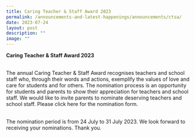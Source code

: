 ```yaml
---
title: Caring Teacher & Staff Award 2023
permalink: /announcements-and-latest-happenings/announcements/ctsa/
date: 2023-07-24
layout: post
description: ""
image: ""
---
```

<b>Caring Teacher &amp; Staff Award 2023</b><br><br>

The annual Caring Teacher &amp; Staff Award recognises teachers and school staff who, through their words and actions, exemplify the values of love and care for students and for others. The nomination process is an opportunity for students and parents to show their appreciation for teachers and school staff. We would like to invite parents to nominate deserving teachers and school staff. Please click here for the nomination form.<br><br>

The nomination period is from 24 July to 31 July 2023. We look forward to receiving your nominations. Thank you.